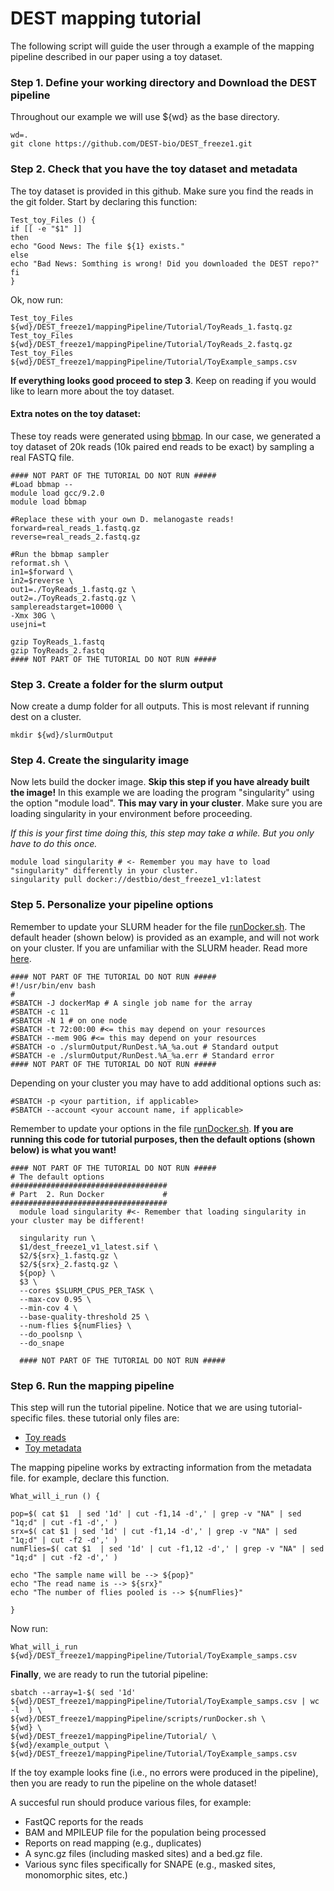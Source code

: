 # DEST mapping tutorial

The following script will guide the user through a example of the mapping pipeline described in our paper using a toy dataset.

### Step 1. Define your working directory and  Download the DEST pipeline
Throughout our example we will use ${wd} as the base directory. 
```{sh}
wd=.
git clone https://github.com/DEST-bio/DEST_freeze1.git
```

### Step 2. Check that you have the toy dataset and metadata
The toy dataset is provided in this github. Make sure you find the reads in the git folder.
Start by declaring this function:

```{sh}
Test_toy_Files () { 
if [[ -e "$1" ]]
then
echo "Good News: The file ${1} exists."
else
echo "Bad News: Somthing is wrong! Did you downloaded the DEST repo?"
fi
}
```
Ok, now run:
```{sh}
Test_toy_Files ${wd}/DEST_freeze1/mappingPipeline/Tutorial/ToyReads_1.fastq.gz
Test_toy_Files ${wd}/DEST_freeze1/mappingPipeline/Tutorial/ToyReads_2.fastq.gz
Test_toy_Files ${wd}/DEST_freeze1/mappingPipeline/Tutorial/ToyExample_samps.csv
```
**If everything looks good proceed to step 3**. Keep on reading if you would like to learn more about the toy dataset.

#### Extra notes on the toy dataset:
These toy reads were generated using  [bbmap](https://jgi.doe.gov/data-and-tools/bbtools/bb-tools-user-guide/bbmap-guide/). In our case, we generated a toy dataset of 20k reads (10k paired end reads to be exact) by sampling a real FASTQ file.
```{sh}
#### NOT PART OF THE TUTORIAL DO NOT RUN #####
#Load bbmap --
module load gcc/9.2.0
module load bbmap

#Replace these with your own D. melanogaste reads!
forward=real_reads_1.fastq.gz
reverse=real_reads_2.fastq.gz

#Run the bbmap sampler
reformat.sh \
in1=$forward \
in2=$reverse \
out1=./ToyReads_1.fastq.gz \
out2=./ToyReads_2.fastq.gz \
samplereadstarget=10000 \
-Xmx 30G \
usejni=t

gzip ToyReads_1.fastq
gzip ToyReads_2.fastq
#### NOT PART OF THE TUTORIAL DO NOT RUN #####
``` 

### Step 3. Create a folder for the slurm output
Now  create a dump folder for all outputs. This is most relevant if running dest on a cluster. 
```{sh}
mkdir ${wd}/slurmOutput
```

### Step 4. Create the singularity image
Now lets build the docker image. **Skip this step if you have already built the image!**
In this example we are loading the program "singularity" using the option "module load". **This may vary in your cluster**.
Make sure you are loading singularity in your environment before proceeding.

*If this is your first time doing this, this step may take a while. But you only have to do this once.*

```{sh}
module load singularity # <- Remember you may have to load "singularity" differently in your cluster.
singularity pull docker://destbio/dest_freeze1_v1:latest
```

### Step 5. Personalize your pipeline options
Remember to update your SLURM header for the file [runDocker.sh](https://github.com/DEST-bio/DEST_freeze1/blob/main/mappingPipeline/scripts/runDocker.sh). The default header (shown below) is provided as an example, and will not work on your cluster. 
If you are unfamiliar with the SLURM header. Read more [here](https://slurm.schedmd.com/documentation.html). 
```{sh}
#### NOT PART OF THE TUTORIAL DO NOT RUN #####
#!/usr/bin/env bash
#
#SBATCH -J dockerMap # A single job name for the array
#SBATCH -c 11
#SBATCH -N 1 # on one node
#SBATCH -t 72:00:00 #<= this may depend on your resources
#SBATCH --mem 90G #<= this may depend on your resources
#SBATCH -o ./slurmOutput/RunDest.%A_%a.out # Standard output
#SBATCH -e ./slurmOutput/RunDest.%A_%a.err # Standard error
#### NOT PART OF THE TUTORIAL DO NOT RUN #####
```
Depending on your cluster you may have to add additional options such as:
```{sh}
#SBATCH -p <your partition, if applicable>
#SBATCH --account <your account name, if applicable>
```

Remember to update your options in the file [runDocker.sh](https://github.com/DEST-bio/DEST_freeze1/blob/main/mappingPipeline/scripts/runDocker.sh). **If you are running this code for tutorial purposes, then the default options (shown below) is what you want!**

```{sh}
#### NOT PART OF THE TUTORIAL DO NOT RUN #####
# The default options
###################################
# Part  2. Run Docker             #
###################################
  module load singularity #<- Remember that loading singularity in your cluster may be different!

  singularity run \
  $1/dest_freeze1_v1_latest.sif \
  $2/${srx}_1.fastq.gz \
  $2/${srx}_2.fastq.gz \
  ${pop} \
  $3 \
  --cores $SLURM_CPUS_PER_TASK \
  --max-cov 0.95 \
  --min-cov 4 \
  --base-quality-threshold 25 \
  --num-flies ${numFlies} \
  --do_poolsnp \
  --do_snape
  
  #### NOT PART OF THE TUTORIAL DO NOT RUN #####
```

### Step 6. Run the mapping pipeline
This step will run the tutorial pipeline. Notice that we are using tutorial-specific files. these tutorial only files are:

 * [Toy reads](https://github.com/DEST-bio/DEST_freeze1/tree/main/mappingPipeline/Tutorial)
 * [Toy metadata](https://github.com/DEST-bio/DEST_freeze1/blob/main/mappingPipeline/Tutorial/ToyExample_samps.csv)

The mapping pipeline works by extracting information from the metadata file. for example, declare this function.
```{sh}
What_will_i_run () { 

pop=$( cat $1  | sed '1d' | cut -f1,14 -d',' | grep -v "NA" | sed "1q;d" | cut -f1 -d',' )
srx=$( cat $1 | sed '1d' | cut -f1,14 -d',' | grep -v "NA" | sed "1q;d" | cut -f2 -d',' )
numFlies=$( cat $1  | sed '1d' | cut -f1,12 -d',' | grep -v "NA" | sed "1q;d" | cut -f2 -d',' )

echo "The sample name will be --> ${pop}"
echo "The read name is --> ${srx}"
echo "The number of flies pooled is --> ${numFlies}"

}
```

Now run:
```{sh}
What_will_i_run ${wd}/DEST_freeze1/mappingPipeline/Tutorial/ToyExample_samps.csv
```

**Finally**, we are ready to run the tutorial pipeline:

```{sh}
sbatch --array=1-$( sed '1d' ${wd}/DEST_freeze1/mappingPipeline/Tutorial/ToyExample_samps.csv | wc -l  ) \
${wd}/DEST_freeze1/mappingPipeline/scripts/runDocker.sh \
${wd} \
${wd}/DEST_freeze1/mappingPipeline/Tutorial/ \
${wd}/example_output \
${wd}/DEST_freeze1/mappingPipeline/Tutorial/ToyExample_samps.csv
```
If the toy example looks fine (i.e., no errors were produced in the pipeline), then you are ready to run the pipeline on the whole dataset!

A succesful run should produce various files, for example:

* FastQC reports for the reads
* BAM and MPILEUP file for the population being processed
* Reports on read mapping (e.g., duplicates)
* A sync.gz files (including masked sites) and a bed.gz file.
* Various sync files specifically for SNAPE (e.g., masked sites, monomorphic sites, etc.)